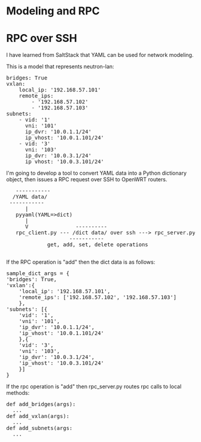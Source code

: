 Modeling and RPC
================

RPC over SSH
============

I have learned from SaltStack that YAML can be used for network modeling.

This is a model that represents neutron-lan:

<pre>
bridges: True
vxlan:
	local_ip: '192.168.57.101'
	remote_ips:
		- '192.168.57.102'
		- '192.168.57.103'
subnets:
	- vid: '1'
	  vni: '101'
	  ip_dvr: '10.0.1.1/24'
	  ip_vhost: '10.0.1.101/24'
	- vid: '3'
	  vni: '103'
	  ip_dvr: '10.0.3.1/24'
	  ip_vhost: '10.0.3.101/24'
</pre>

I'm going to develop a tool to convert YAML data into a Python dictionary object, then issues
a RPC request over SSH to OpenWRT routers.

<pre>
   -----------
  /YAML data/
 -----------
      |
   pyyaml(YAML=>dict)
      |
      V               ----------
   rpc_client.py --- /dict data/ over ssh ---> rpc_server.py
                    -----------
             get, add, set, delete operations
                    
</pre>

If the RPC operation is "add" then the dict data is as follows:

<pre>
sample_dict_args = {
'bridges': True,
'vxlan':{
	'local_ip': '192.168.57.101',
	'remote_ips': ['192.168.57.102', '192.168.57.103']
	},
'subnets': [{
	'vid': '1',
	'vni': '101',
	'ip_dvr': '10.0.1.1/24',
	'ip_vhost': '10.0.1.101/24'
	},{
	'vid': '3',
	'vni': '103',
	'ip_dvr': '10.0.3.1/24',
	'ip_vhost': '10.0.3.101/24'
	}]
}
</pre>

If the rpc operation is "add" then rpc_server.py routes rpc calls to local methods:
<pre>
def add_bridges(args):
  ...
def add_vxlan(args):
  ...
def add_subnets(args:
  ...
</pre>
